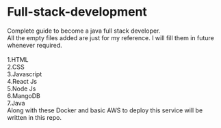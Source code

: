 # Full-stack-development <br>
Complete guide to become a java full stack developer.<br>
All the empty files added are just for my reference. I will fill them in future whenever required.<br>
   <br> 1.HTML 
   <br> 2.CSS
   <br> 3.Javascript
   <br> 4.React Js
   <br> 5.Node Js
   <br> 6.MangoDB 
   <br> 7.Java 
<br>Along with these Docker and basic AWS to deploy this service will be written in this repo.

